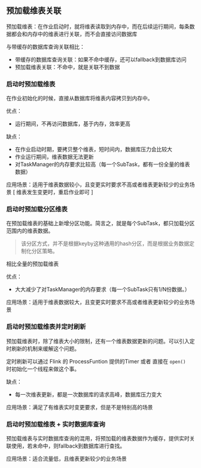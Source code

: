 ## 预加载维表关联 <!-- {docsify-ignore} -->

预加载维表：在作业启动时，就将维表读取到内存中，而在后续运行期间，每条数据都会和内存中的维表进行关联，而不会直接访问数据库

与带缓存的数据库查询关联相比：

- 带缓存的数据库查询关联：如果不命中缓存，还可以fallback到数据库访问
- 预加载维表关联：不命中，就是关联不到数据

### 启动时预加载维表

在作业初始化的时候，直接从数据库将维表内容拷贝到内存中。

优点：

- 运行期间，不再访问数据库，基于内存，效率更高

缺点：

- 在作业启动时期，要拷贝整个维表，短时间内，数据库压力会比较大
- 作业运行期间，维表数据无法更新
- 对TaskManager的内存要求比较高（每一个SubTask，都有一份全量的维表数据）

应用场景：适用于维表数据较小，且变更实时要求不高或者维表更新较少的业务场景 [ 维表发生变更时，重启作业即可 ]

### 启动时预加载分区维表

在预加载维表的基础上新增分区功能。简言之，就是每个SubTask，都只加载分区范围内的维表数据。

> 该分区方式，并不是根据keyby这种通用的hash分区，而是根据业务数据定制化分区策略。

相比全量的预加载维表

优点：

- 大大减少了对TaskManager的内存要求（每一个SubTask只有1/N份数据。）

应用场景：适用于维表数据较大，且变更实时要求不高或者维表更新较少的业务场景

### 启动时预加载维表并定时刷新

预加载维表时，除了维表大小的限制，还有一个维表数据更新的问题。可以引入定时刷新的机制来缓解这个问题。

定时刷新可以通过 Flink 的 ProcessFuntion 提供的Timer 或者 直接在 `open() ` 时初始化一个线程来做这个事。

缺点：

- 每一次维表更新，都是一次数据库的请求高峰，数据库压力变大

应用场景：满足了有维表实时变更要求，但是不是特别高的场景

### 启动时预加载维表 + 实时数据库查询

预加载维表与实时数据库查询的混用，将预加载的维表数据作为缓存，提供实时关联使用，若未命中，则fallback到数据库进行查找。

应用场景：适合流量低，且维表更新较少的业务场景